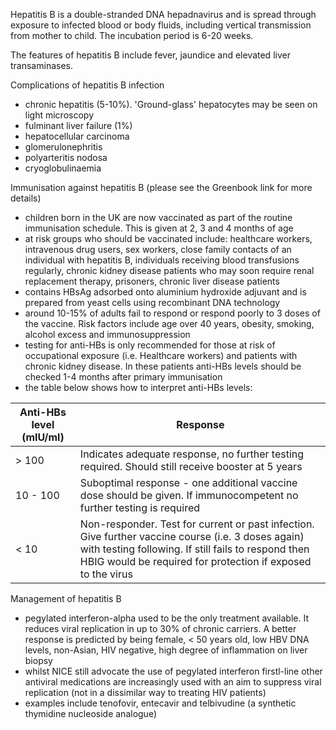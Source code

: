 Hepatitis B is a double\-stranded DNA hepadnavirus and is spread through exposure to infected blood or body fluids, including vertical transmission from mother to child. The incubation period is 6\-20 weeks.  
  
The features of hepatitis B include fever, jaundice and elevated liver transaminases.   
  
Complications of hepatitis B infection  
* chronic hepatitis (5\-10%). 'Ground\-glass' hepatocytes may be seen on light microscopy
* fulminant liver failure (1%)
* hepatocellular carcinoma
* glomerulonephritis
* polyarteritis nodosa
* cryoglobulinaemia

  
Immunisation against hepatitis B (please see the Greenbook link for more details)  
* children born in the UK are now vaccinated as part of the routine immunisation schedule. This is given at 2, 3 and 4 months of age
* at risk groups who should be vaccinated include: healthcare workers, intravenous drug users, sex workers, close family contacts of an individual with hepatitis B, individuals receiving blood transfusions regularly, chronic kidney disease patients who may soon require renal replacement therapy, prisoners, chronic liver disease patients
* contains HBsAg adsorbed onto aluminium hydroxide adjuvant and is prepared from yeast cells using recombinant DNA technology
* around 10\-15% of adults fail to respond or respond poorly to 3 doses of the vaccine. Risk factors include age over 40 years, obesity, smoking, alcohol excess and immunosuppression
* testing for anti\-HBs is only recommended for those at risk of occupational exposure (i.e. Healthcare workers) and patients with chronic kidney disease. In these patients anti\-HBs levels should be checked 1\-4 months after primary immunisation
* the table below shows how to interpret anti\-HBs levels:

  


| **Anti\-HBs level (mIU/ml)** | **Response** |
| --- | --- |
| \> 100 | Indicates adequate response, no further testing required. Should still receive booster at 5 years |
| 10 \- 100 | Suboptimal response \- one additional vaccine dose should be given. If immunocompetent no further testing is required |
| \< 10 | Non\-responder. Test for current or past infection. Give further vaccine course (i.e. 3 doses again) with testing following. If still fails to respond then HBIG would be required for protection if exposed to the virus |

  
  
  
Management of hepatitis B  
* pegylated interferon\-alpha used to be the only treatment available. It reduces viral replication in up to 30% of chronic carriers. A better response is predicted by being female, \< 50 years old, low HBV DNA levels, non\-Asian, HIV negative, high degree of inflammation on liver biopsy
* whilst NICE still advocate the use of pegylated interferon firstl\-line other antiviral medications are increasingly used with an aim to suppress viral replication (not in a dissimilar way to treating HIV patients)
* examples include tenofovir, entecavir and telbivudine (a synthetic thymidine nucleoside analogue)
